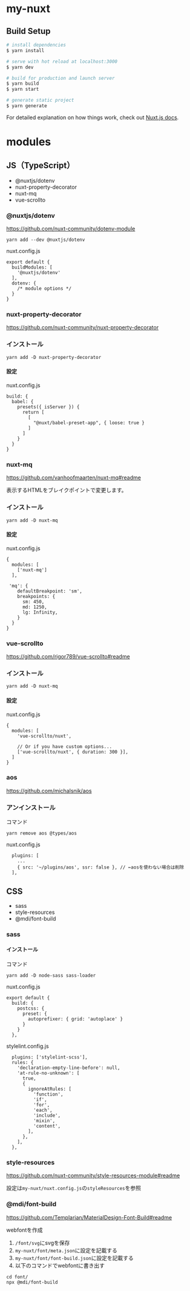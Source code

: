 # my-nuxt

## Build Setup

```bash
# install dependencies
$ yarn install

# serve with hot reload at localhost:3000
$ yarn dev

# build for production and launch server
$ yarn build
$ yarn start

# generate static project
$ yarn generate
```

For detailed explanation on how things work, check out [Nuxt.js docs](https://nuxtjs.org).

# modules

## JS（TypeScript）

* @nuxtjs/dotenv
* nuxt-property-decorator
* nuxt-mq
* vue-scrollto

### @nuxtjs/dotenv

https://github.com/nuxt-community/dotenv-module

```
yarn add --dev @nuxtjs/dotenv
```

nuxt.config.js
```
export default {
  buildModules: [
    '@nuxtjs/dotenv'
  ],
  dotenv: {
    /* module options */
  }
}
```

### nuxt-property-decorator

https://github.com/nuxt-community/nuxt-property-decorator

### インストール
```
yarn add -D nuxt-property-decorator
```

#### 設定

nuxt.config.js
```
build: {
  babel: {
    presets({ isServer }) {
      return [
        [
          "@nuxt/babel-preset-app", { loose: true }
        ]
      ]
    }
  }
}
```

### nuxt-mq

https://github.com/vanhoofmaarten/nuxt-mq#readme

表示するHTMLをブレイクポイントで変更します。

### インストール

```
yarn add -D nuxt-mq
```

#### 設定

nuxt.config.js
```
{
  modules: [
    ['nuxt-mq']
  ],

 'mq': {
    defaultBreakpoint: 'sm',
    breakpoints: {
      sm: 450,
      md: 1250,
      lg: Infinity,
    }
  }
}
```

### vue-scrollto

https://github.com/rigor789/vue-scrollto#readme

### インストール

```
yarn add -D nuxt-mq
```

#### 設定

nuxt.config.js
```
{
  modules: [
    'vue-scrollto/nuxt',

    // Or if you have custom options...
    ['vue-scrollto/nuxt', { duration: 300 }],
  ]
}
```

### aos

https://github.com/michalsnik/aos

### アンインストール

コマンド
```
yarn remove aos @types/aos
```

nuxt.config.js
```
  plugins: [
    ...
    { src: '~/plugins/aos', ssr: false }, // ←aosを使わない場合は削除
  ],
```

## CSS

* sass
* style-resources
* @mdi/font-build

### sass

#### インストール

コマンド
```
yarn add -D node-sass sass-loader
```

nuxt.config.js
```
export default {
  build: {
    postcss: {
      preset: {
        autoprefixer: { grid: 'autoplace' }
      }
    }
  },
```

stylelint.config.js
```
  plugins: ['stylelint-scss'],
  rules: {
    'declaration-empty-line-before': null,
    'at-rule-no-unknown': [
      true,
      {
        ignoreAtRules: [
          'function',
          'if',
          'for',
          'each',
          'include',
          'mixin',
          'content',
        ],
      },
    ],
  },
```

### style-resources

https://github.com/nuxt-community/style-resources-module#readme

設定は`my-nuxt/nuxt.config.js`の`styleResources`を参照

### @mdi/font-build

https://github.com/Templarian/MaterialDesign-Font-Build#readme

webfontを作成

1. `/font/svg`にsvgを保存
2. `my-nuxt/font/meta.json`に設定を記載する
3. `my-nuxt/font/font-build.json`に設定を記載する
4. 以下のコマンドでwebfontに書き出す

```
cd font/
npx @mdi/font-build
```

